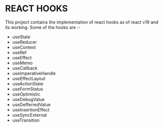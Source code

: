 # REACT HOOKS

This project contains the implementation of react hooks as of react v19 and its working. Some of the hooks are :-
- useState
- useReducer
- useContext
- useRef
- useEffect
- useMemo
- useCallback
- useImperativeHandle
- useEffectLayout
- useActionState
- useFormStatus
- useOptimistic
- useDebugValue
- useDefferredValue
- useInsertionEffect
- useSyncExternal
- useTransition

